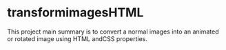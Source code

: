 # transformimagesHTML
This project main summary is to convert a normal images into an animated or rotated image using HTML andCSS properties.
